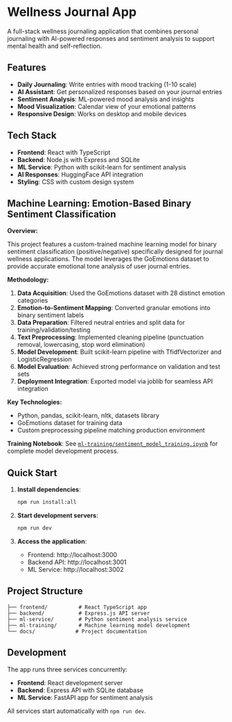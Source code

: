 # Wellness Journal App

A full-stack wellness journaling application that combines personal journaling with AI-powered responses and sentiment analysis to support mental health and self-reflection.

## Features

- **Daily Journaling**: Write entries with mood tracking (1-10 scale)
- **AI Assistant**: Get personalized responses based on your journal entries
- **Sentiment Analysis**: ML-powered mood analysis and insights
- **Mood Visualization**: Calendar view of your emotional patterns
- **Responsive Design**: Works on desktop and mobile devices

## Tech Stack

- **Frontend**: React with TypeScript
- **Backend**: Node.js with Express and SQLite
- **ML Service**: Python with scikit-learn for sentiment analysis
- **AI Responses**: HuggingFace API integration
- **Styling**: CSS with custom design system

## Machine Learning: Emotion-Based Binary Sentiment Classification

**Overview:**

This project features a custom-trained machine learning model for binary sentiment classification (positive/negative) specifically designed for journal wellness applications. The model leverages the GoEmotions dataset to provide accurate emotional tone analysis of user journal entries.

**Methodology:**

1. **Data Acquisition**: Used the GoEmotions dataset with 28 distinct emotion categories
2. **Emotion-to-Sentiment Mapping**: Converted granular emotions into binary sentiment labels
3. **Data Preparation**: Filtered neutral entries and split data for training/validation/testing
4. **Text Preprocessing**: Implemented cleaning pipeline (punctuation removal, lowercasing, stop word elimination)
5. **Model Development**: Built scikit-learn pipeline with TfidfVectorizer and LogisticRegression
6. **Model Evaluation**: Achieved strong performance on validation and test sets
7. **Deployment Integration**: Exported model via joblib for seamless API integration

**Key Technologies:**
- Python, pandas, scikit-learn, nltk, datasets library
- GoEmotions dataset for training data
- Custom preprocessing pipeline matching production environment

**Training Notebook**: See [`ml-training/sentiment_model_training.ipynb`](ml-training/sentiment_model_training.ipynb) for complete model development process.

## Quick Start

1. **Install dependencies**:
   ```bash
   npm run install:all
   ```

2. **Start development servers**:
   ```bash
   npm run dev
   ```

3. **Access the application**:
   - Frontend: http://localhost:3000
   - Backend API: http://localhost:3001
   - ML Service: http://localhost:3002

## Project Structure

```
├── frontend/          # React TypeScript app
├── backend/           # Express.js API server  
├── ml-service/        # Python sentiment analysis service
├── ml-training/       # Machine learning model development
└── docs/             # Project documentation
```

## Development

The app runs three services concurrently:
- **Frontend**: React development server
- **Backend**: Express API with SQLite database
- **ML Service**: FastAPI app for sentiment analysis

All services start automatically with `npm run dev`.